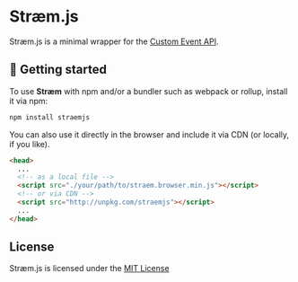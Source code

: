 <!-- @format -->

# Stræm.js

Stræm.js is a minimal wrapper for the [Custom Event API](https://developer.mozilla.org/en-US/docs/Web/API/CustomEvent).

## 🚀 Getting started

To use **Stræm** with npm and/or a bundler such as webpack or rollup, install it via npm:

```bash
npm install straemjs
```

You can also use it directly in the browser and include it via CDN (or locally, if you like).

```html
<head>
  ...
  <!-- as a local file -->
  <script src="./your/path/to/straem.browser.min.js"></script>
  <!-- or via CDN -->
  <script src="http://unpkg.com/straemjs"></script>
  ...
</head>
```

## License

Stræm.js is licensed under the [MIT License](https://opensource.org/licenses/MIT)
